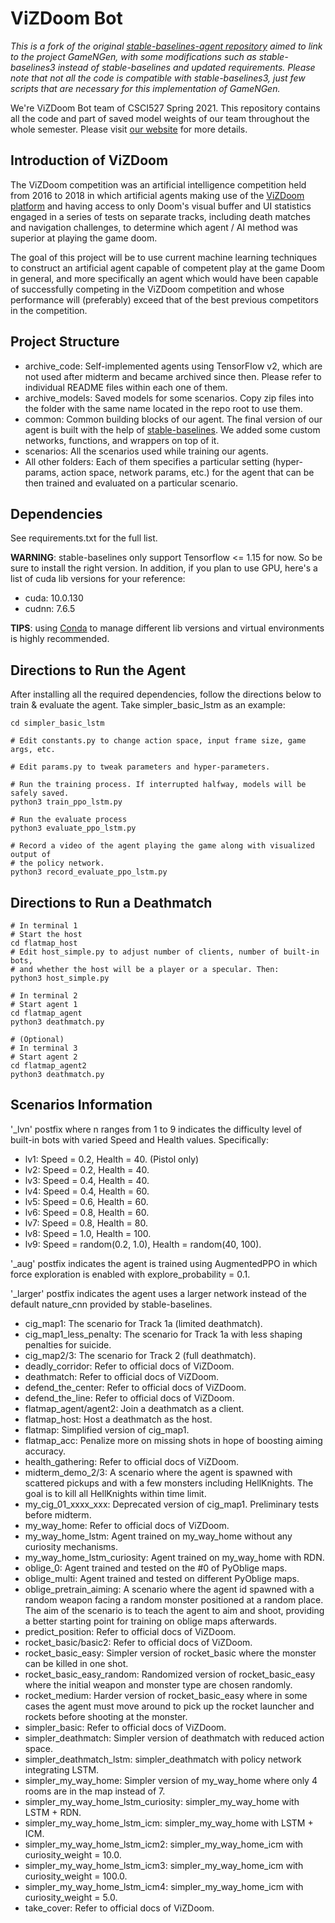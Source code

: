 # ViZDoom Bot

*This is a fork of the original [stable-baselines-agent repository](https://github.com/ViZDoomBot/stable-baselines-agent) aimed to link to the project GameNGen, with some modifications such as stable-baselines3 instead of stable-baselines and updated requirements. Please note that not all the code is compatible with stable-baselines3, just few scripts that are necessary for this implementation of GameNGen.*

We're ViZDoom Bot team of CSCI527 Spring 2021. This repository contains
all the code and part of saved model weights of our team throughout
the whole semester. Please visit [our website](https://vizdoombot2021.netlify.app/)
for more details.

## Introduction of ViZDoom
The ViZDoom competition was an artificial intelligence competition
held from 2016 to 2018 in which artificial agents making use of
the [ViZDoom platform](http://vizdoom.cs.put.edu.pl/) and having
access to only Doom's visual buffer and UI statistics engaged in
a series of tests on separate tracks, including death matches and
navigation challenges, to determine which agent / AI method was
superior at playing the game doom.

The goal of this project will be to use current machine learning
techniques to construct an artificial agent capable of competent
play at the game Doom in general, and more specifically an agent
which would have been capable of successfully competing in the ViZDoom
competition and whose performance will (preferably) exceed that of
the best previous competitors in the competition.

## Project Structure
- archive_code: Self-implemented agents using TensorFlow v2, which are
  not used after midterm and became archived since then. Please refer to
  individual README files within each one of them.
- archive_models: Saved models for some scenarios. Copy zip files into the folder
  with the same name located in the repo root to use them.
- common: Common building blocks of our agent. The final version of our agent
  is built with the help of [stable-baselines](https://stable-baselines.readthedocs.io/en/master/guide/install.html).
  We added some custom networks, functions, and wrappers on top of it.
- scenarios: All the scenarios used while training our agents.
- All other folders: Each of them specifies a particular setting (hyper-params,
  action space, network params, etc.) for the agent that can be then trained and
  evaluated on a particular scenario.

## Dependencies
See requirements.txt for the full list.

**WARNING**: stable-baselines only support Tensorflow <= 1.15
for now. So be sure to install the right version. In addition,
if you plan to use GPU, here's a list of cuda lib versions
for your reference:
- cuda: 10.0.130
- cudnn: 7.6.5

**TIPS**: using [Conda](https://docs.conda.io/en/latest/miniconda.html)
to manage different lib versions and virtual environments is
highly recommended.

## Directions to Run the Agent
After installing all the required dependencies, follow the directions
below to train & evaluate the agent. Take simpler_basic_lstm as an example:

```shell
cd simpler_basic_lstm

# Edit constants.py to change action space, input frame size, game args, etc.

# Edit params.py to tweak parameters and hyper-parameters.

# Run the training process. If interrupted halfway, models will be safely saved.
python3 train_ppo_lstm.py

# Run the evaluate process
python3 evaluate_ppo_lstm.py

# Record a video of the agent playing the game along with visualized output of
# the policy network.
python3 record_evaluate_ppo_lstm.py
```

## Directions to Run a Deathmatch
```shell
# In terminal 1
# Start the host
cd flatmap_host
# Edit host_simple.py to adjust number of clients, number of built-in bots,
# and whether the host will be a player or a specular. Then:
python3 host_simple.py

# In terminal 2
# Start agent 1
cd flatmap_agent
python3 deathmatch.py

# (Optional)
# In terminal 3
# Start agent 2
cd flatmap_agent2
python3 deathmatch.py
```

## Scenarios Information
'_lvn' postfix where n ranges from 1 to 9 indicates the difficulty level
of built-in bots with varied Speed and Health values. Specifically:
- lv1: Speed = 0.2, Health = 40. (Pistol only)
- lv2: Speed = 0.2, Health = 40.
- lv3: Speed = 0.4, Health = 40.
- lv4: Speed = 0.4, Health = 60.
- lv5: Speed = 0.6, Health = 60.
- lv6: Speed = 0.8, Health = 60.
- lv7: Speed = 0.8, Health = 80.
- lv8: Speed = 1.0, Health = 100.
- lv9: Speed = random(0.2, 1.0), Health = random(40, 100).

'_aug' postfix indicates the agent is trained using AugmentedPPO in which
force exploration is enabled with explore_probability = 0.1.

'_larger' postfix indicates the agent uses a larger network instead of
the default nature_cnn provided by stable-baselines.

- cig_map1: The scenario for Track 1a (limited deathmatch).
- cig_map1_less_penalty: The scenario for Track 1a with less shaping penalties for suicide.
- cig_map2/3: The scenario for Track 2 (full deathmatch).
- deadly_corridor: Refer to official docs of ViZDoom.
- deathmatch: Refer to official docs of ViZDoom.
- defend_the_center: Refer to official docs of ViZDoom.
- defend_the_line: Refer to official docs of ViZDoom.
- flatmap_agent/agent2: Join a deathmatch as a client.
- flatmap_host: Host a deathmatch as the host.
- flatmap: Simplified version of cig_map1.
- flatmap_acc: Penalize more on missing shots in hope of boosting aiming accuracy.
- health_gathering: Refer to official docs of ViZDoom.
- midterm_demo_2/3: A scenario where the agent is spawned with scattered pickups
  and with a few monsters including HellKnights. The goal is to kill all HellKnights
  within time limit.
- my_cig_01_xxxx_xxx: Deprecated version of cig_map1. Preliminary tests before midterm.
- my_way_home: Refer to official docs of ViZDoom.
- my_way_home_lstm: Agent trained on my_way_home without any curiosity mechanisms.
- my_way_home_lstm_curiosity: Agent trained on my_way_home with RDN.
- oblige_0: Agent trained and tested on the #0 of PyOblige maps.
- oblige_multi: Agent trained and tested on different PyOblige maps.
- oblige_pretrain_aiming: A scenario where the agent id spawned with a random weapon
  facing a random monster positioned at a random place. The aim of the scenario is to
  teach the agent to aim and shoot, providing a better starting point for training
  on oblige maps afterwards.
- predict_position: Refer to official docs of ViZDoom.
- rocket_basic/basic2: Refer to official docs of ViZDoom.
- rocket_basic_easy: Simpler version of rocket_basic where the monster can be killed
  in one shot.
- rocket_basic_easy_random: Randomized version of rocket_basic_easy where the
  initial weapon and monster type are chosen randomly.
- rocket_medium: Harder version of rocket_basic_easy where in some cases the agent
  must move around to pick up the rocket launcher and rockets before shooting at
  the monster.
- simpler_basic: Refer to official docs of ViZDoom.
- simpler_deathmatch: Simpler version of deathmatch with reduced action space.
- simpler_deathmatch_lstm: simpler_deathmatch with policy network integrating LSTM.
- simpler_my_way_home: Simpler version of my_way_home where only 4 rooms are in the
  map instead of 7.
- simpler_my_way_home_lstm_curiosity: simpler_my_way_home with LSTM + RDN.
- simpler_my_way_home_lstm_icm: simpler_my_way_home with LSTM + ICM.
- simpler_my_way_home_lstm_icm2: simpler_my_way_home_icm with curiosity_weight = 10.0.
- simpler_my_way_home_lstm_icm3: simpler_my_way_home_icm with curiosity_weight = 100.0.
- simpler_my_way_home_lstm_icm4: simpler_my_way_home_icm with curiosity_weight = 5.0.
- take_cover: Refer to official docs of ViZDoom.
